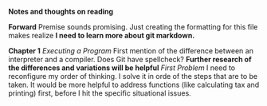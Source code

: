 **Notes and thoughts on reading**

**Forward**
Premise sounds promising.  Just creating the formatting for this file makes realize **I need to learn more about git markdown.**

**Chapter 1**
*Executing a Program*
First mention of the difference between an interpreter and a compiler.  Does Git have spellcheck?  **Further research of the differences and variations will be helpful**
*First Problem* I need to reconfigure my order of thinking.  I solve it in orde of the steps that are to be taken.  It would be more helpful to address functions (like calculating tax and printing) first, before I hit the specific situational issues.
